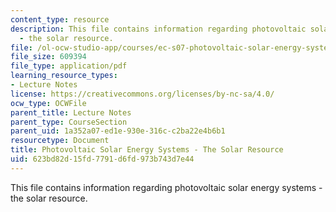 ```yaml
---
content_type: resource
description: This file contains information regarding photovoltaic solar energy systems
  - the solar resource.
file: /ol-ocw-studio-app/courses/ec-s07-photovoltaic-solar-energy-systems-fall-2004/623bd82d15fd7791d6fd973b743d7e44_MITEC_S07F04_1_solar.pdf
file_size: 609394
file_type: application/pdf
learning_resource_types:
- Lecture Notes
license: https://creativecommons.org/licenses/by-nc-sa/4.0/
ocw_type: OCWFile
parent_title: Lecture Notes
parent_type: CourseSection
parent_uid: 1a352a07-ed1e-930e-316c-c2ba22e4b6b1
resourcetype: Document
title: Photovoltaic Solar Energy Systems - The Solar Resource
uid: 623bd82d-15fd-7791-d6fd-973b743d7e44
---
```

This file contains information regarding photovoltaic solar energy systems - the solar resource.